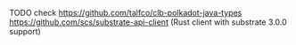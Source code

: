 
TODO check 
https://github.com/talfco/clb-polkadot-java-types
https://github.com/scs/substrate-api-client (Rust client with substrate 3.0.0 support)
